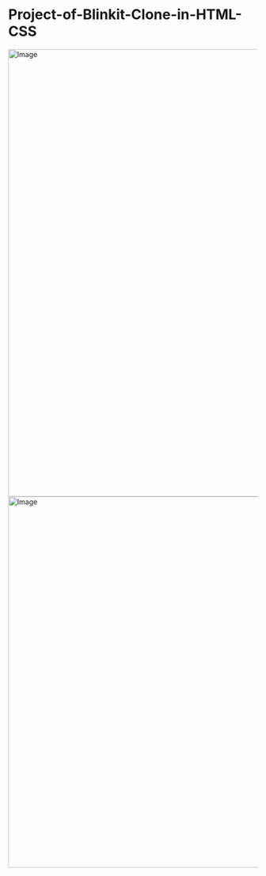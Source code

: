 # Project-of-Blinkit-Clone-in-HTML-CSS

<img width="1859" height="903" alt="Image" src="https://github.com/user-attachments/assets/28c05463-1a0c-49bc-a490-39840c6fcf45" />
<img width="1861" height="749" alt="Image" src="https://github.com/user-attachments/assets/d4bf1bf3-1823-4fe6-a776-75bb9b260832" />
